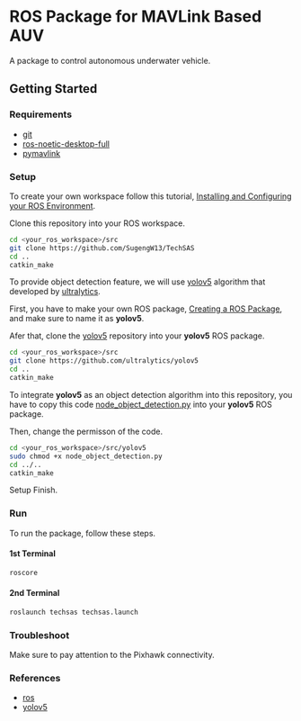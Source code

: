 # ROS Package for MAVLink Based AUV

A package to control autonomous underwater vehicle.

## Getting Started

### Requirements

- [git](https://git-scm.com/downloads)
- [ros-noetic-desktop-full](http://wiki.ros.org/noetic/Installation)
- [pymavlink](https://www.ardusub.com/developers/pymavlink.html)

### Setup

To create your own workspace follow this tutorial, [Installing and Configuring your ROS Environment](http://wiki.ros.org/ROS/Tutorials/InstallingandConfiguringROSEnvironment).

Clone this repository into your ROS workspace.

```bash
cd <your_ros_workspace>/src
git clone https://github.com/SugengW13/TechSAS
cd ..
catkin_make
```

To provide object detection feature, we will use [yolov5](https://github.com/ultralytics/yolov5) algorithm that developed by [ultralytics](https://ultralytics.com).

First, you have to make your own ROS package, [Creating a ROS Package](http://wiki.ros.org/ROS/Tutorials/CreatingPackage), and make sure to name it as <b>yolov5</b>.

Afer that, clone the [yolov5](https://github.com/ultralytics/yolov5) repository into your <b>yolov5</b> ROS package.

```bash
cd <your_ros_workspace>/src
git clone https://github.com/ultralytics/yolov5
cd ..
catkin_make
```

To integrate <b>yolov5</b> as an object detection algorithm into this repository, you have to copy this code [node_object_detection.py](https://github.com/SugengW13/YOLO-V5-ROS/blob/main/node_object_detection.py) into your <b>yolov5</b> ROS package.

Then, change the permisson of the code.

```bash
cd <your_ros_workspace>/src/yolov5
sudo chmod +x node_object_detection.py
cd ../..
catkin_make
```

Setup Finish.

### Run

To run the package, follow these steps.

#### 1st Terminal

```bash
roscore
```

#### 2nd Terminal

```bash
roslaunch techsas techsas.launch
```

### Troubleshoot

Make sure to pay attention to the Pixhawk connectivity.

### References
- [ros](https://www.ros.org/)
- [yolov5](https://github.com/ultralytics/yolov5)
